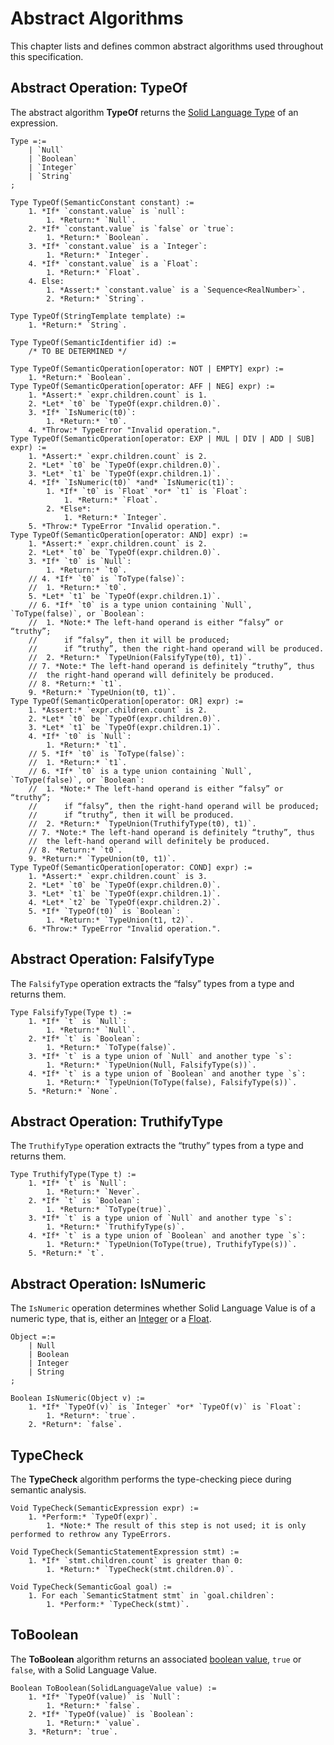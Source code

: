# Abstract Algorithms
This chapter lists and defines common abstract algorithms used throughout this specification.



## Abstract Operation: TypeOf
The abstract algorithm **TypeOf** returns the [Solid Language Type](./data-types.md#solid-language-types)
of an expression.
```
Type =:=
	| `Null`
	| `Boolean`
	| `Integer`
	| `String`
;

Type TypeOf(SemanticConstant constant) :=
	1. *If* `constant.value` is `null`:
		1. *Return:* `Null`.
	2. *If* `constant.value` is `false` or `true`:
		1. *Return:* `Boolean`.
	3. *If* `constant.value` is a `Integer`:
		1. *Return:* `Integer`.
	4. *If* `constant.value` is a `Float`:
		1. *Return:* `Float`.
	4. Else:
		1. *Assert:* `constant.value` is a `Sequence<RealNumber>`.
		2. *Return:* `String`.

Type TypeOf(StringTemplate template) :=
	1. *Return:* `String`.

Type TypeOf(SemanticIdentifier id) :=
	/* TO BE DETERMINED */

Type TypeOf(SemanticOperation[operator: NOT | EMPTY] expr) :=
	1. *Return:* `Boolean`.
Type TypeOf(SemanticOperation[operator: AFF | NEG] expr) :=
	1. *Assert:* `expr.children.count` is 1.
	2. *Let* `t0` be `TypeOf(expr.children.0)`.
	3. *If* `IsNumeric(t0)`:
		1. *Return:* `t0`.
	4. *Throw:* TypeError "Invalid operation.".
Type TypeOf(SemanticOperation[operator: EXP | MUL | DIV | ADD | SUB] expr) :=
	1. *Assert:* `expr.children.count` is 2.
	2. *Let* `t0` be `TypeOf(expr.children.0)`.
	3. *Let* `t1` be `TypeOf(expr.children.1)`.
	4. *If* `IsNumeric(t0)` *and* `IsNumeric(t1)`:
		1. *If* `t0` is `Float` *or* `t1` is `Float`:
			1. *Return:* `Float`.
		2. *Else*:
			1. *Return:* `Integer`.
	5. *Throw:* TypeError "Invalid operation.".
Type TypeOf(SemanticOperation[operator: AND] expr) :=
	1. *Assert:* `expr.children.count` is 2.
	2. *Let* `t0` be `TypeOf(expr.children.0)`.
	3. *If* `t0` is `Null`:
		1. *Return:* `t0`.
	// 4. *If* `t0` is `ToType(false)`:
	// 	1. *Return:* `t0`.
	5. *Let* `t1` be `TypeOf(expr.children.1)`.
	// 6. *If* `t0` is a type union containing `Null`, `ToType(false)`, or `Boolean`:
	// 	1. *Note:* The left-hand operand is either “falsy” or “truthy”;
	// 		if “falsy”, then it will be produced;
	// 		if “truthy”, then the right-hand operand will be produced.
	// 	2. *Return:* `TypeUnion(FalsifyType(t0), t1)`.
	// 7. *Note:* The left-hand operand is definitely “truthy”, thus
	// 	the right-hand operand will definitely be produced.
	// 8. *Return:* `t1`.
	9. *Return:* `TypeUnion(t0, t1)`.
Type TypeOf(SemanticOperation[operator: OR] expr) :=
	1. *Assert:* `expr.children.count` is 2.
	2. *Let* `t0` be `TypeOf(expr.children.0)`.
	3. *Let* `t1` be `TypeOf(expr.children.1)`.
	4. *If* `t0` is `Null`:
		1. *Return:* `t1`.
	// 5. *If* `t0` is `ToType(false)`:
	// 	1. *Return:* `t1`.
	// 6. *If* `t0` is a type union containing `Null`, `ToType(false)`, or `Boolean`:
	// 	1. *Note:* The left-hand operand is either “falsy” or “truthy”;
	// 		if “falsy”, then the right-hand operand will be produced;
	// 		if “truthy”, then it will be produced.
	// 	2. *Return:* `TypeUnion(TruthifyType(t0), t1)`.
	// 7. *Note:* The left-hand operand is definitely “truthy”, thus
	// 	the left-hand operand will definitely be produced.
	// 8. *Return:* `t0`.
	9. *Return:* `TypeUnion(t0, t1)`.
Type TypeOf(SemanticOperation[operator: COND] expr) :=
	1. *Assert:* `expr.children.count` is 3.
	2. *Let* `t0` be `TypeOf(expr.children.0)`.
	3. *Let* `t1` be `TypeOf(expr.children.1)`.
	4. *Let* `t2` be `TypeOf(expr.children.2)`.
	5. *If* `TypeOf(t0)` is `Boolean`:
		1. *Return:* `TypeUnion(t1, t2)`.
	6. *Throw:* TypeError "Invalid operation.".
```



## Abstract Operation: FalsifyType
The `FalsifyType` operation extracts the “falsy” types from a type and returns them.
```
Type FalsifyType(Type t) :=
	1. *If* `t` is `Null`:
		1. *Return:* `Null`.
	2. *If* `t` is `Boolean`:
		1. *Return:* `ToType(false)`.
	3. *If* `t` is a type union of `Null` and another type `s`:
		1. *Return:* `TypeUnion(Null, FalsifyType(s))`.
	4. *If* `t` is a type union of `Boolean` and another type `s`:
		1. *Return:* `TypeUnion(ToType(false), FalsifyType(s))`.
	5. *Return:* `None`.
```



## Abstract Operation: TruthifyType
The `TruthifyType` operation extracts the “truthy” types from a type and returns them.
```
Type TruthifyType(Type t) :=
	1. *If* `t` is `Null`:
		1. *Return:* `Never`.
	2. *If* `t` is `Boolean`:
		1. *Return:* `ToType(true)`.
	3. *If* `t` is a type union of `Null` and another type `s`:
		1. *Return:* `TruthifyType(s)`.
	4. *If* `t` is a type union of `Boolean` and another type `s`:
		1. *Return:* `TypeUnion(ToType(true), TruthifyType(s))`.
	5. *Return:* `t`.
```



## Abstract Operation: IsNumeric
The `IsNumeric` operation determines whether Solid Language Value is of a numeric type,
that is, either an [Integer](./data-types.md#integer) or a [Float](./data-types.md#float).
```
Object =:=
	| Null
	| Boolean
	| Integer
	| String
;

Boolean IsNumeric(Object v) :=
	1. *If* `TypeOf(v)` is `Integer` *or* `TypeOf(v)` is `Float`:
		1. *Return*: `true`.
	2. *Return*: `false`.
```



## TypeCheck
The **TypeCheck** algorithm performs the type-checking piece during semantic analysis.
```
Void TypeCheck(SemanticExpression expr) :=
	1. *Perform:* `TypeOf(expr)`.
		1. *Note:* The result of this step is not used; it is only performed to rethrow any TypeErrors.

Void TypeCheck(SemanticStatementExpression stmt) :=
	1. *If* `stmt.children.count` is greater than 0:
		1. *Return:* `TypeCheck(stmt.children.0)`.

Void TypeCheck(SemanticGoal goal) :=
	1. For each `SemanticStatment stmt` in `goal.children`:
		1. *Perform:* `TypeCheck(stmt)`.
```



## ToBoolean
The **ToBoolean** algorithm returns an associated [boolean value](./data-types#boolean),
`true` or `false`, with a Solid Language Value.
```
Boolean ToBoolean(SolidLanguageValue value) :=
	1. *If* `TypeOf(value)` is `Null`:
		1. *Return:* `false`.
	2. *If* `TypeOf(value)` is `Boolean`:
		1. *Return:* `value`.
	3. *Return*: `true`.
```
